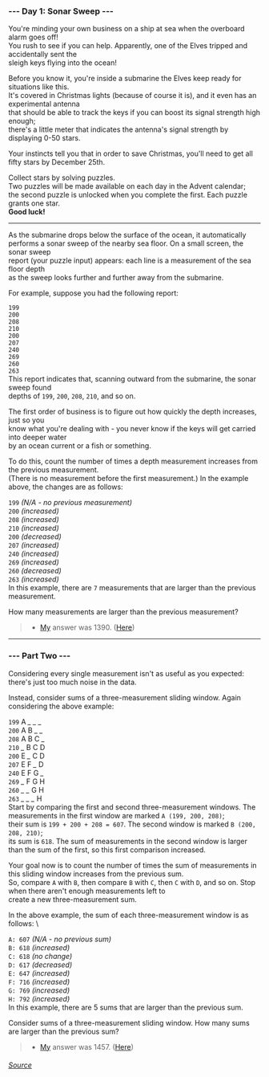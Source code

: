 ### --- Day 1: Sonar Sweep ---
You're minding your own business on a ship at sea when the overboard alarm goes off! \
You rush to see if you can help. Apparently, one of the Elves tripped and accidentally sent the \
sleigh keys flying into the ocean! 

Before you know it, you're inside a submarine the Elves keep ready for situations like this. \
It's covered in Christmas lights (because of course it is), and it even has an experimental antenna \
that should be able to track the keys if you can boost its signal strength high enough; \
there's a little meter that indicates the antenna's signal strength by displaying 0-50 stars.

Your instincts tell you that in order to save Christmas, you'll need to get all fifty stars by December 25th.

Collect stars by solving puzzles. \
Two puzzles will be made available on each day in the Advent calendar; \
the second puzzle is unlocked when you complete the first. Each puzzle grants one star. \
**Good luck!**
___
As the submarine drops below the surface of the ocean, it automatically \
performs a sonar sweep of the nearby sea floor. On a small screen, the sonar sweep \
report (your puzzle input) appears: each line is a measurement of the sea floor depth \
as the sweep looks further and further away from the submarine.

For example, suppose you had the following report:

`199` \
`200` \
`208` \
`210` \
`200` \
`207` \
`240` \
`269` \
`260` \
`263` \
This report indicates that, scanning outward from the submarine, the sonar sweep found \
depths of `199`, `200`, `208`, `210`, and so on.

The first order of business is to figure out how quickly the depth increases, just so you \
know what you're dealing with - you never know if the keys will get carried into deeper water \
 by an ocean current or a fish or something.

To do this, count the number of times a depth measurement increases from the previous measurement. \
(There is no measurement before the first measurement.) In the example above, the changes are as follows:

`199` *(N/A - no previous measurement)* \
`200` *(increased)* \
`208` *(increased)* \
`210` *(increased)* \
`200` *(decreased)* \
`207` *(increased)* \
`240` *(increased)* \
`269` *(increased)* \
`260` *(decreased)* \
`263` *(increased)* \
In this example, there are `7` measurements that are larger than the previous measurement.

How many measurements are larger than the previous measurement?

> - [My](https://github.com/flloschy) answer was 1390. ([Here](https://github.com/flloschy/AdventOfCode/blob/main/2021/Day1/a.py))
___
### --- Part Two ---
Considering every single measurement isn't as useful as you expected: there's just too much noise in the data.

Instead, consider sums of a three-measurement sliding window. Again considering the above example:

`199` A *_* *_* *_*\
`200` A B *_* *_*\
`208` A B C *_*\
`210` *_* B C D \
`200` E *_* C D \
`207` E F *_* D \
`240` E F G *_* \
`269` *_* F G H \
`260` *_* *_* G H \
`263`  *_* *_* *_* H \
Start by comparing the first and second three-measurement windows. The measurements in the first window are marked `A (199, 200, 208)`; \
their sum is `199 + 200 + 208 = 607`. The second window is marked `B (200, 208, 210)`; \
its sum is `618`. The sum of measurements in the second window is larger than the sum of the first, so this first comparison increased.

Your goal now is to count the number of times the sum of measurements in this sliding window increases from the previous sum. \
So, compare `A` with `B`, then compare `B` with `C`, then `C` with `D`, and so on. Stop when there aren't enough measurements left to \
create a new three-measurement sum.

In the above example, the sum of each three-measurement window is as follows: \

`A: 607` *(N/A - no previous sum)* \
`B: 618` *(increased)* \
`C: 618` *(no change)* \
`D: 617` *(decreased)* \
`E: 647` *(increased)* \
`F: 716` *(increased)* \
`G: 769` *(increased)* \
`H: 792` *(increased)* \
In this example, there are 5 sums that are larger than the previous sum.

Consider sums of a three-measurement sliding window. How many sums are larger than the previous sum?

> - [My](https://github.com/flloschy) answer was 1457. ([Here](https://github.com/flloschy/AdventOfCode/blob/main/2021/Day1/b.py))

###### [Source](https://adventofcode.com/2021/day/1)
